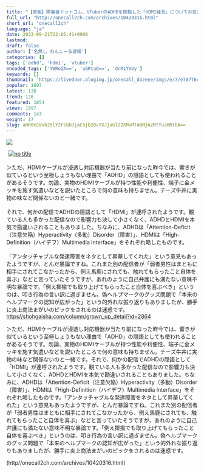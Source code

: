```yaml
---
title: "【悲報】障害者ドットコム、VTuberのADHDを揶揄した「HDMI発言」についてお気持ちしてしまうｗｗｗｗｗ "
full_url: "http://onecall2ch.com/archives/10420316.html"
short_url: "onecall2ch"
language: "ja"
date: 2023-09-21T22:05:41+0900
lastmod: 
draft: false
author: ['名無し わんこーる速報']
categories: []
tags: ['adhd', 'hdmi', 'vtuber']
encoded_tags: ['YWRoZA==', 'aGRtaQ==', 'dnR1YmVy']
keywords: []
thumbnail: "https://livedoor.blogimg.jp/onecall_dazeee/imgs/e/7/e78776c4-s.png"
popular: 1607
latest: 138
trend: 126
featured: 1854
views: 1997
comments: 143
weight: 17
slug: aHR0cC8vb25lY2FsbDJjaC5jb20vYXJjaGl2ZXMvMTA0MjAzMTYuaHRtbA==
---
```


![](https://livedoor.blogimg.jp/onecall_dazeee/imgs/e/7/e78776c4-s.png)

<div><a target='_blank' href='https//livedoor.blogimg.jp/onecall_dazeee/imgs/e/7/e78776c4.png'><img hspace='5' border='0' class='image pict' alt='no title' src='https//livedoor.blogimg.jp/onecall_dazeee/imgs/e/7/e78776c4-s.png'></a><br> <br> ＞ただ、HDMIケーブルが浸透し対応機器が当たり前になった昨今では、響きが似ているという至極しょうもない理由で「ADHD」の隠語としても使われることがあるそうです。勿論、実物のHDMIケーブルが持つ性能や利便性、端子に金メッキを施す気遣いなどを説いたところで何の意味も持ちません。チーズ牛丼に実物の味など関係ないのと一緒です。 <br> <br> それで、何かの配信でADHDの隠語として「HDMI」が連呼されたようです。観ている人も多かった配信なので影響力も決して小さくなく、ADHDとHDMIを本気で勘違いされることもありました。ちなみに、ADHDは「Attention-Deficit（注意欠陥）Hyperactivity（多動）Disorder（障害）」、HDMIは「High-Definition（ハイデフ）Multimedia Interface」をそれぞれ略したものです。 <br> <br> 「アンタッチャブルな発達障害をネタとして昇華してくれた」という意見もあったようですが、とんだ暴論ですね。これまた別の配信者が「弱者男性はまともに相手にされてこなかったから、例え馬鹿にされても、触れてもらったこと自体を喜ぶ」などと言っていたそうですが、あれのように自己弁護にも満たない意味不明な暴論です。「例え揶揄でも取り上げてもらったこと自体を喜ぶべき」というのは、叩き行為の言い訳に過ぎません。偽ヘルプマークのグッズ問題で「本来のヘルプマークの認知が広がった」という的外れな振り返りもありましたが、勝手に炎上商法まがいのピックをされるのは迷惑です。 <br> <a target='_blank' href='https//shohgaisha.com/column/grown_up_detail?id=2864'>https//shohgaisha.com/column/grown_up_detail?id=2864</a> <br><p>＞ただ、HDMIケーブルが浸透し対応機器が当たり前になった昨今では、響きが似ているという至極しょうもない理由で「ADHD」の隠語としても使われることがあるそうです。勿論、実物のHDMIケーブルが持つ性能や利便性、端子に金メッキを施す気遣いなどを説いたところで何の意味も持ちません。チーズ牛丼に実物の味など関係ないのと一緒です。それで、何かの配信でADHDの隠語として「HDMI」が連呼されたようです。観ている人も多かった配信なので影響力も決して小さくなく、ADHDとHDMIを本気で勘違いされることもありました。ちなみに、ADHDは「Attention-Deficit（注意欠陥）Hyperactivity（多動）Disorder（障害）」、HDMIは「High-Definition（ハイデフ）Multimedia Interface」をそれぞれ略したものです。「アンタッチャブルな発達障害をネタとして昇華してくれた」という意見もあったようですが、とんだ暴論ですね。これまた別の配信者が「弱者男性はまともに相手にされてこなかったから、例え馬鹿にされても、触れてもらったこと自体を喜ぶ」などと言っていたそうですが、あれのように自己弁護にも満たない意味不明な暴論です。「例え揶揄でも取り上げてもらったこと自体を喜ぶべき」というのは、叩き行為の言い訳に過ぎません。偽ヘルプマークのグッズ問題で「本来のヘルプマークの認知が広がった」という的外れな振り返りもありましたが、勝手に炎上商法まがいのピックをされるのは迷惑です。</p></div>

(http//onecall2ch.com/archives/10420316.html)
